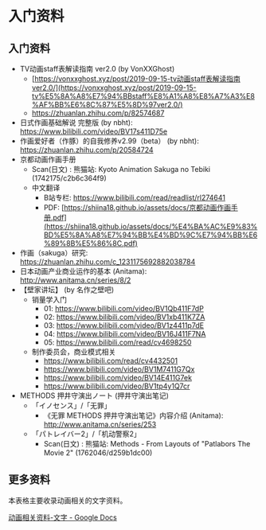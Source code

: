 # 入门资料

## 入门资料

- TV动画staff表解读指南 ver2.0 (by VonXXGhost)
  - [https://vonxxghost.xyz/post/2019-09-15-tv动画staff表解读指南ver2.0/](https://vonxxghost.xyz/post/2019-09-15-tv%E5%8A%A8%E7%94%BBstaff%E8%A1%A8%E8%A7%A3%E8%AF%BB%E6%8C%87%E5%8D%97ver2.0/)
  - https://zhuanlan.zhihu.com/p/82574687
- 日式作画基础解说 完整版 (by nbht): https://www.bilibili.com/video/BV17s411D75e
- 作画爱好者（作豚）的自我修养v2.99（beta） (by nbht): https://zhuanlan.zhihu.com/p/20584724
- 京都动画作画手册
  - Scan(日文) : 熊猫站: Kyoto Animation Sakuga no Tebiki (1742175/c2b6c364f9)
  - 中文翻译
    - B站专栏: https://www.bilibili.com/read/readlist/rl274641
    - PDF: [https://shiina18.github.io/assets/docs/京都动画作画手册.pdf](https://shiina18.github.io/assets/docs/%E4%BA%AC%E9%83%BD%E5%8A%A8%E7%94%BB%E4%BD%9C%E7%94%BB%E6%89%8B%E5%86%8C.pdf)
- 作画（sakuga）研究: https://zhuanlan.zhihu.com/c_1231175692882038784
- 日本动画产业商业运作的基本 (Anitama): http://www.anitama.cn/series/8/2
- 【壁家讲坛】 (by 名作之壁吧)
  - 销量学入门
    - 01: https://www.bilibili.com/video/BV1Qb411F7dP
    - 02: https://www.bilibili.com/video/BV1xb411K7ZA
    - 03: https://www.bilibili.com/video/BV1z4411p7dE
    - 04: https://www.bilibili.com/video/BV16J411F7NA
    - 05: https://www.bilibili.com/read/cv4698250
  - 制作委员会，商业模式相关
    - https://www.bilibili.com/read/cv4432501
    - https://www.bilibili.com/video/BV1M7411G7Qx
    - https://www.bilibili.com/video/BV14E411G7ek
    - https://www.bilibili.com/video/BV1tp4y1Q7cr
- METHODS 押井守演出ノート (押井守演出笔记)
  - 「イノセンス」/「无罪」
    - 《无罪 METHODS 押井守演出笔记》内容介绍 (Anitama): http://www.anitama.cn/series/253
  - 「パトレイバー2」/「机动警察2」
    - Scan(日文) : 熊猫站: Methods - From Layouts of "Patlabors The Movie 2" (1762046/d259b1dc00)

## 更多资料

本表格主要收录动画相关的文字资料。

[动画相关资料-文字 - Google Docs](https://docs.google.com/spreadsheets/d/1dujxXuQWVvnekL6UXvO4iEWbDR7uMVPn3b4lzLd8V7A/edit?usp=sharing)

